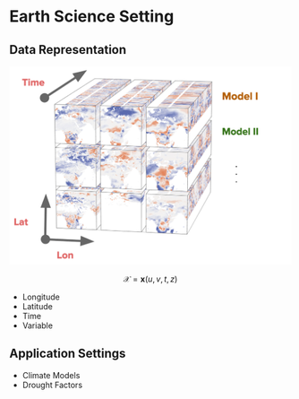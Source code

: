 # Earth Science Setting

## Data Representation

![png](pics/esdc_rep.png)

$$
\mathcal{X}=\mathbf{x}(u,v,t,z)
$$

* Longitude
* Latitude
* Time
* Variable

## Application Settings

* Climate Models
* Drought Factors